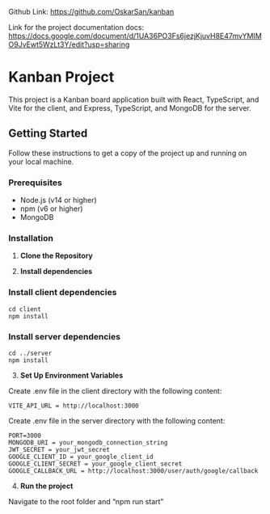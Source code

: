 Github Link:
https://github.com/OskarSan/kanban


Link for the project documentation docs:
https://docs.google.com/document/d/1UA36PO3Fs6jezjKjuvH8E47mvYMIMO9JvEwt5WzLt3Y/edit?usp=sharing



# Kanban Project

This project is a Kanban board application built with React, TypeScript, and Vite for the client, and Express, TypeScript, and MongoDB for the server.

## Getting Started

Follow these instructions to get a copy of the project up and running on your local machine.

### Prerequisites

- Node.js (v14 or higher)
- npm (v6 or higher)
- MongoDB

### Installation

1. **Clone the Repository**

2. **Install dependencies**

### Install client dependencies
	cd client
	npm install

### Install server dependencies
	cd ../server
	npm install

3. **Set Up Environment Variables**

Create  .env file in the client directory with the following content:

	VITE_API_URL = http://localhost:3000

Create .env file in the server directory with the following content: 
	
	PORT=3000
	MONGODB_URI = your_mongodb_connection_string
	JWT_SECRET = your_jwt_secret
	GOOGLE_CLIENT_ID = your_google_client_id
	GOOGLE_CLIENT_SECRET = your_google_client_secret
	GOOGLE_CALLBACK_URL = http://localhost:3000/user/auth/google/callback


4. **Run the project**

Navigate to the root folder and “npm run start”
